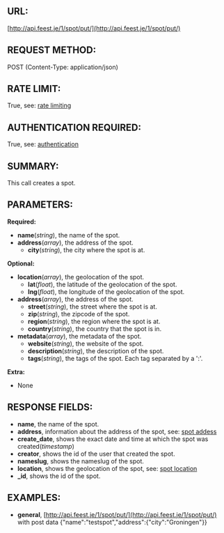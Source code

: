 URL:
----
[http://api.feest.je/1/spot/put/](http://api.feest.je/1/spot/put/)

REQUEST METHOD:
---------------
POST (Content-Type: application/json)

RATE LIMIT:
-----------
True, see: [rate limiting](<link naar ratelimitpagina>)

AUTHENTICATION REQUIRED:
------------------------
True, see: [authentication](<link naar authenticationpagina>)

SUMMARY:
--------
This call creates a spot. 

PARAMETERS:
-----------

**Required:**

 - **name**(*string*), the name of the spot.
 - **address**(*array*), the address of the spot.
	- **city**(*string*), the city where the spot is at.

**Optional:**

 - **location**(*array*), the geolocation of the spot.
	- **lat**(*float*), the latitude of the geolocation of the spot.
	- **lng**(*float*), the longitude of the geolocation of the spot.
 - **address**(*array*), the address of the spot.
	- **street**(*string*), the street where the spot is at.
	- **zip**(*string*), the zipcode of the spot.
	- **region**(*string*), the region where the spot is at.
	- **country**(*string*), the country that the spot is in.
 - **metadata**(*array*), the metadata of the spot.
	- **website**(*string*), the website of the spot.
	- **description**(*string*), the description of the spot.
	- **tags**(*string*), the tags of the spot. Each tag separated by a ':'.

**Extra:**

 - None

RESPONSE FIELDS:
----------------

 - **name**, the name of the spot.
 - **address**, information about the address of the spot, see: [spot addess](<link naar address pag>)
 - **create_date**, shows the exact date and time at which the spot was created(*timestamp*)
 - **creator**, shows the id of the user that created the spot.
 - **nameslug**, shows the nameslug of the spot.
 - **location**, shows the geolocation of the spot, see: [spot location](<link naar location>)
 - **_id**, shows the id of the spot.

EXAMPLES:
---------

- **general**, [http://api.feest.je/1/spot/put/](http://api.feest.je/1/spot/put/) with post data 
    {"name":"testspot","address":{"city":"Groningen"}}